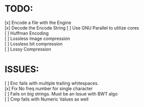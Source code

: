# TODO: 
[x] Encode a file with the Engine  
[x] Decode the Encode String 
[ ] Use GNU Parallel to utilize cores  
[ ] Huffman Encoding  
[ ] Lossless Image compression  
[ ] Lossless bit compression  
[ ] Lossy Compression  

# ISSUES:
[ ] Enc fails with multiple trailing whitespaces.  
[x] Fix No freq number for single character  
[ ] Fails on big strings. Must be an Issue with BWT algo  
[ ] Cmp fails with Numeric Values as well  